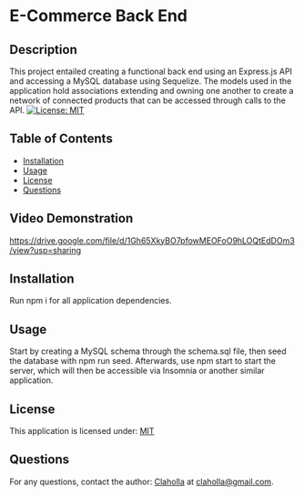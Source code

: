 
  # E-Commerce Back End
  
  ## Description

  This project entailed creating a functional back end using an Express.js API and accessing a MySQL database using Sequelize. The models used in the application hold associations extending and owning one another to create a network of connected products that can be accessed through calls to the API.
  [![License: MIT](https://img.shields.io/badge/License-MIT-yellow.svg)](https://opensource.org/licenses/MIT)

  ## Table of Contents
  
  - [Installation](#installation)
  - [Usage](#usage)
  - [License](#license)
  - [Questions](#questions)

  ## Video Demonstration

  https://drive.google.com/file/d/1Gh65XkyBO7pfowMEOFoO9hLOQtEdDOm3/view?usp=sharing

  ## Installation

  Run npm i for all application dependencies.

  ## Usage

  Start by creating a MySQL schema through the schema.sql file, then seed the database with npm run seed. Afterwards, use npm start to start the server, which will then be accessible via Insomnia or another similar application.

   ## License

  This application is licensed under: [MIT](https://opensource.org/licenses/MIT)

  ## Questions

  For any questions, contact the author: [Claholla](https://www.github.com/Claholla) at claholla@gmail.com.

  
